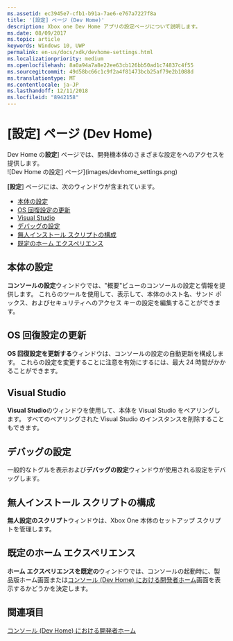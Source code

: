 ```yaml
---
ms.assetid: ec3945e7-cfb1-b91a-7ae6-e767a7227f8a
title: '[設定] ページ (Dev Home)'
description: Xbox one Dev Home アプリの設定ページについて説明します。
ms.date: 08/09/2017
ms.topic: article
keywords: Windows 10, UWP
permalink: en-us/docs/xdk/devhome-settings.html
ms.localizationpriority: medium
ms.openlocfilehash: 8a0a94a7a8e22ee63cb126bb50ad1c74837c4f55
ms.sourcegitcommit: 49d58bc66c1c9f2a4f81473bcb25af79e2b1088d
ms.translationtype: MT
ms.contentlocale: ja-JP
ms.lasthandoff: 12/11/2018
ms.locfileid: "8942158"
---
```

# <a name="settings-page-dev-home"></a>[設定] ページ (Dev Home)
   
  
Dev Home の**設定**] ページでは、開発機本体のさまざまな設定をへのアクセスを提供します。   
 ![Dev Home の設定] ページ](images/devhome_settings.png)   
  
**[設定**] ページには、次のウィンドウが含まれています。   
 
   *  [本体の設定](#ID4EEB)  
   *  [OS 回復設定の更新](#ID4EOB)  
   *  [Visual Studio](#ID4EYB)  
   *  [デバッグの設定](#ID4ECC)  
   *  [無人インストール スクリプトの構成](#ID4EMC)  
   *  [既定のホーム エクスペリエンス](#ID4E3C)  

 
<a id="ID4EEB"></a>

   

## <a name="console-settings"></a>本体の設定  
   
  
**コンソールの設定**ウィンドウでは、"概要"ビューのコンソールの設定と情報を提供します。 これらのツールを使用して、表示して、本体のホスト名、サンド ボックス、およびセキュリティへのアクセス キーの設定を編集することができます。   
  
<a id="ID4EOB"></a>

   

## <a name="os-recovery-update-settings"></a>OS 回復設定の更新  
   
  
**OS 回復設定を更新する**ウィンドウは、コンソールの設定の自動更新を構成します。 これらの設定を変更することに注意を有効にするには、最大 24 時間がかかることができます。   
  
<a id="ID4EYB"></a>

   

## <a name="visual-studio"></a>Visual Studio  
   
  
**Visual Studio**のウィンドウを使用して、本体を Visual Studio をペアリングします。 すべてのペアリングされた Visual Studio のインスタンスを削除することもできます。   
  
<a id="ID4ECC"></a>

   

## <a name="debug-settings"></a>デバッグの設定  
   
  
一般的なトグルを表示および**デバッグの設定**ウィンドウが使用される設定をデバッグします。   
  
<a id="ID4EMC"></a>

   

## <a name="unattended-script-configuration"></a>無人インストール スクリプトの構成  
   
  
**無人設定のスクリプト**ウィンドウは、Xbox One 本体のセットアップ スクリプトを管理します。   
  
<a id="ID4E3C"></a>

   

## <a name="default-home-experience"></a>既定のホーム エクスペリエンス  
   
  
**ホーム エクスペリエンスを既定の**ウィンドウでは、コンソールの起動時に、製品版ホーム画面または[コンソール (Dev Home) における開発者ホーム](dev-home.md)画面を表示するかどうかを決定します。   
  
<a id="ID4EJD"></a>

   

## <a name="see-also"></a>関連項目  
 [コンソール (Dev Home) における開発者ホーム](dev-home.md)

  